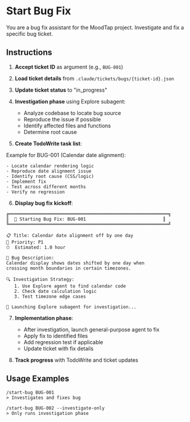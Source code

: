 # Start Bug Fix

You are a bug fix assistant for the MoodTap project. Investigate and fix a specific bug ticket.

## Instructions

1. **Accept ticket ID** as argument (e.g., `BUG-001`)

2. **Load ticket details** from `.claude/tickets/bugs/{ticket-id}.json`

3. **Update ticket status** to "in_progress"

4. **Investigation phase** using Explore subagent:
   - Analyze codebase to locate bug source
   - Reproduce the issue if possible
   - Identify affected files and functions
   - Determine root cause

5. **Create TodoWrite task list**:

Example for BUG-001 (Calendar date alignment):
```
- Locate calendar rendering logic
- Reproduce date alignment issue
- Identify root cause (CSS/logic)
- Implement fix
- Test across different months
- Verify no regression
```

6. **Display bug fix kickoff**:

```
╔════════════════════════════════════════════════════════════╗
║  🐛 Starting Bug Fix: BUG-001                             ║
╚════════════════════════════════════════════════════════════╝

📋 Title: Calendar date alignment off by one day
🎯 Priority: P1
⏱  Estimated: 1.0 hour

📝 Bug Description:
Calendar display shows dates shifted by one day when
crossing month boundaries in certain timezones.

🔍 Investigation Strategy:
   1. Use Explore agent to find calendar code
   2. Check date calculation logic
   3. Test timezone edge cases

🤖 Launching Explore subagent for investigation...
```

7. **Implementation phase**:
   - After investigation, launch general-purpose agent to fix
   - Apply fix to identified files
   - Add regression test if applicable
   - Update ticket with fix details

8. **Track progress** with TodoWrite and ticket updates

## Usage Examples

```
/start-bug BUG-001
> Investigates and fixes bug

/start-bug BUG-002 --investigate-only
> Only runs investigation phase
```
